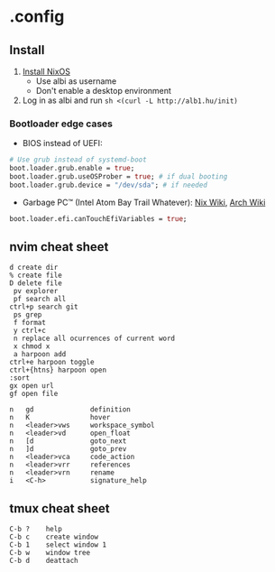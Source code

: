 # .config

## Install
1. [Install NixOS](https://nixos.org/download.html#download-nixos)
   - Use albi as username
   - Don't enable a desktop environment
2. Log in as albi and run `sh <(curl -L http://alb1.hu/init)`

### Bootloader edge cases
- BIOS instead of UEFI: 
```nix
# Use grub instead of systemd-boot
boot.loader.grub.enable = true;
boot.loader.grub.useOSProber = true; # if dual booting
boot.loader.grub.device = "/dev/sda"; # if needed
```

- Garbage PC™ (Intel Atom Bay Trail Whatever): [Nix Wiki](https://nixos.wiki/wiki/Bootloader#Installing_x86_64_NixOS_on_IA-32_UEFI), [Arch Wiki](https://wiki.archlinux.org/title/Unified_Extensible_Firmware_Interface#UEFI_firmware_bitness)
```nix
boot.loader.efi.canTouchEfiVariables = true;
```

## nvim cheat sheet

```
d create dir
% create file
D delete file
 pv explorer
 pf search all
ctrl+p search git
 ps grep
 f format
 y ctrl+c
 n replace all ocurrences of current word
 x chmod x
 a harpoon add
ctrl+e harpoon toggle
ctrl+{htns} harpoon open
:sort
gx open url
gf open file

n	gd				definition
n	K				hover
n	<leader>vws		workspace_symbol
n	<leader>vd		open_float
n	[d				goto_next
n	]d				goto_prev
n	<leader>vca		code_action
n	<leader>vrr		references
n	<leader>vrn		rename
i	<C-h>			signature_help
```

## tmux cheat sheet

```
C-b ?    help
C-b c    create window
C-b 1    select window 1
C-b w    window tree
C-b d    deattach
```
